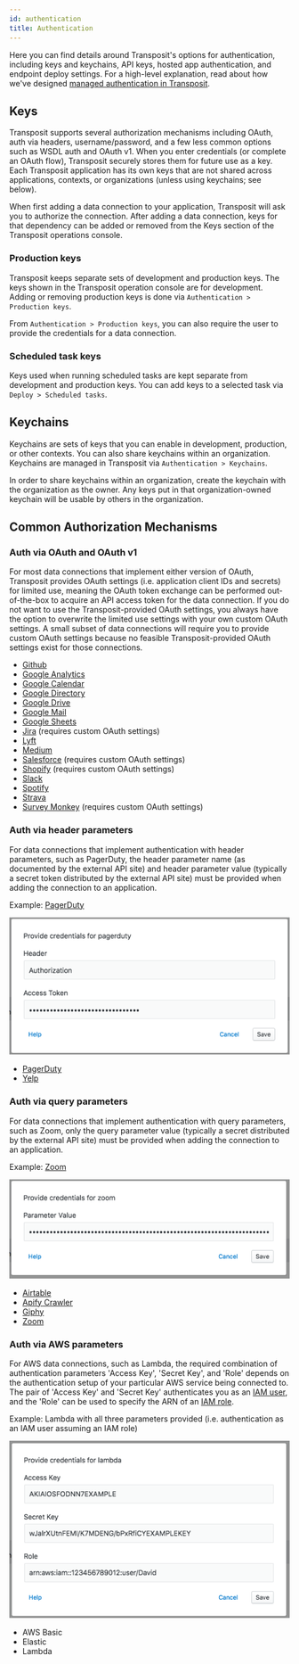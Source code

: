```yaml
---
id: authentication
title: Authentication
---
```


Here you can find details around Transposit's options for authentication, including keys and keychains, API keys, hosted app authentication, and endpoint deploy settings. For a high-level explanation, read about how we've designed [managed authentication in Transposit](../building/managed-authentication.md).

## Keys

Transposit supports several authorization mechanisms including OAuth, auth via headers, username/password, and a few less common options such as WSDL auth and OAuth v1. When you enter credentials \(or complete an OAuth flow\), Transposit securely stores them for future use as a key. Each Transposit application has its own keys that are not shared across applications, contexts, or organizations \(unless using keychains; see below\).

When first adding a data connection to your application, Transposit will ask you to authorize the connection. After adding a data connection, keys for that dependency can be added or removed from the Keys section of the Transposit operations console.

### **Production keys**

Transposit keeps separate sets of development and production keys. The keys shown in the Transposit operation console are for development. Adding or removing production keys is done via `Authentication > Production keys`.

From `Authentication > Production keys`, you can also require the user to provide the credentials for a data connection.

### **Scheduled task keys**

Keys used when running scheduled tasks are kept separate from development and production keys. You can add keys to a selected task via `Deploy > Scheduled tasks`.

## Keychains

Keychains are sets of keys that you can enable in development, production, or other contexts. You can also share keychains within an organization. Keychains are managed in Transposit via `Authentication > Keychains`.

In order to share keychains within an organization, create the keychain with the organization as the owner. Any keys put in that organization-owned keychain will be usable by others in the organization.

## Common Authorization Mechanisms

### **Auth via OAuth and OAuth v1**

For most data connections that implement either version of OAuth, Transposit provides OAuth settings \(i.e. application client IDs and secrets\) for limited use, meaning the OAuth token exchange can be performed out-of-the-box to acquire an API access token for the data connection. If you do not want to use the Transposit-provided OAuth settings, you always have the option to overwrite the limited use settings with your own custom OAuth settings. A small subset of data connections will require you to provide custom OAuth settings because no feasible Transposit-provided OAuth settings exist for those connections.

* [Github](https://developer.github.com/v3/?#authentication)
* [Google Analytics](https://developers.google.com/analytics/devguides/reporting/core/v4/authorization#OAuth2Authorizing)
* [Google Calendar](https://developers.google.com/calendar/auth#OAuth2Authorizing)
* [Google Directory](https://developers.google.com/admin-sdk/directory/v1/guides/authorizing#OAuth2Authorizing)
* [Google Drive](https://developers.google.com/drive/api/v3/about-auth#OAuth2Authorizing)
* [Google Mail](https://developers.google.com/gmail/api/auth/web-server)
* [Google Sheets](https://developers.google.com/sheets/api/guides/authorizing#OAuth2Authorizing)
* [Jira](https://developer.atlassian.com/cloud/jira/platform/jira-rest-api-oauth-authentication/) (requires custom OAuth settings)
* [Lyft](https://developer.lyft.com/docs/authentication)
* [Medium](https://github.com/Medium/medium-api-docs#21-browser-based-authentication)
* [Salesforce](https://developer.salesforce.com/docs/atlas.en-us.api_rest.meta/api_rest/quickstart_oauth.htm) (requires custom OAuth settings)
* [Shopify](https://help.shopify.com/en/api/getting-started/authentication/oauth) (requires custom OAuth settings)
* [Slack](https://api.slack.com/docs/oauth)
* [Spotify](https://developer.spotify.com/documentation/general/guides/authorization-guide/)
* [Strava](https://developers.strava.com/docs/authentication/)
* [Survey Monkey](https://developer.surveymonkey.com/api/v3/#authentication) (requires custom OAuth settings)

### **Auth via header parameters**

For data connections that implement authentication with header parameters, such as PagerDuty, the header parameter name \(as documented by the external API site\) and header parameter value \(typically a secret token distributed by the external API site\) must be provided when adding the connection to an application.

Example: [PagerDuty](https://v2.developer.pagerduty.com/docs/authentication)

![](../assets/auth-exemplary-pagerduty.png)

* [PagerDuty](https://v2.developer.pagerduty.com/docs/authentication)
* [Yelp](https://www.yelp.com/developers/documentation/v3/authentication)

### **Auth via query parameters**

For data connections that implement authentication with query parameters, such as Zoom, only the query parameter value \(typically a secret distributed by the external API site\) must be provided when adding the connection to an application.

Example: [Zoom](https://zoom.github.io/api/#authentication)

![](../assets/auth-exemplary-zoom.png)

* [Airtable](https://airtable.com/account)
* [Apify Crawler](https://www.apify.com/docs/api/v1#/introduction/authentication)
* [Giphy](https://developers.giphy.com/docs/)
* [Zoom](https://zoom.github.io/api/#authentication)

### **Auth via AWS parameters**

For AWS data connections, such as Lambda, the required combination of authentication parameters 'Access Key', 'Secret Key', and 'Role' depends on the authentication setup of your particular AWS service being connected to. The pair of 'Access Key' and 'Secret Key' authenticates you as an [IAM user](https://docs.aws.amazon.com/IAM/latest/UserGuide/id_credentials_access-keys.html), and the 'Role' can be used to specify the ARN of an [IAM role](https://docs.aws.amazon.com/IAM/latest/UserGuide/id_roles.html).

Example: Lambda with all three parameters provided \(i.e. authentication as an IAM user assuming an IAM role\)

![](../assets/auth-exemplary-lambda.png)

* AWS Basic
* Elastic
* Lambda

